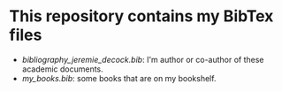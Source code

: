 # This repository contains my BibTex files

* *bibliography_jeremie_decock.bib*: I'm author or co-author of these academic documents.
* *my_books.bib*: some books that are on my bookshelf.

